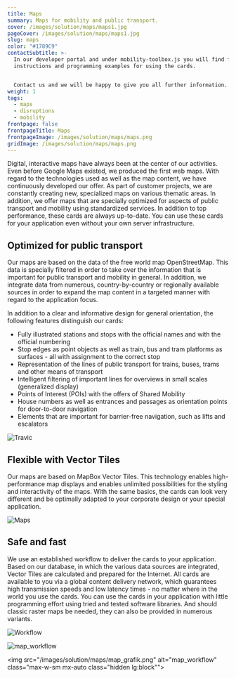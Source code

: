 ```yaml
---
title: Maps
summary: Maps for mobility and public transport.
cover: /images/solution/maps/maps1.jpg
pageCover: /images/solution/maps/maps1.jpg
slug: maps
color: "#1789C9"
contactSubtitle: >-
  In our developer portal and under mobility-toolbox.js you will find further
  instructions and programming examples for using the cards.


  Contact us and we will be happy to give you all further information.
weight: 1
tags:
  - maps
  - disruptions
  - mobility
frontpage: false
frontpageTitle: Maps
frontpageImage: /images/solution/maps/maps.png
gridImage: /images/solution/maps/maps.png
---
```

Digital, interactive maps have always been at the center of our activities. Even before Google Maps existed, we produced the first web maps. With regard to the technologies used as well as the map content, we have continuously developed our offer. As part of customer projects, we are constantly creating new, specialized maps on various thematic areas. In addition, we offer maps that are specially optimized for aspects of public transport and mobility using standardized services. In addition to top performance, these cards are always up-to-date. You can use these cards for your application even without your own server infrastructure.

## Optimized for public transport

Our maps are based on the data of the free world map OpenStreetMap. This data is specially filtered in order to take over the information that is important for public transport and mobility in general. In addition, we integrate data from numerous, country-by-country or regionally available sources in order to expand the map content in a targeted manner with regard to the application focus.

In addition to a clear and informative design for general orientation, the following features distinguish our cards:

* Fully illustrated stations and stops with the official names and with the official numbering
* Stop edges as point objects as well as train, bus and tram platforms as surfaces - all with assignment to the correct stop
* Representation of the lines of public transport for trains, buses, trams and other means of transport
* Intelligent filtering of important lines for overviews in small scales (generalized display)
* Points of Interest (POIs) with the offers of Shared Mobility
* House numbers as well as entrances and passages as orientation points for door-to-door navigation
* Elements that are important for barrier-free navigation, such as lifts and escalators

![Travic](/images/solution/maps/travic.png "Travic")

## Flexible with Vector Tiles

Our maps are based on MapBox Vector Tiles. This technology enables high-performance map displays and enables unlimited possibilities for the styling and interactivity of the maps. With the same basics, the cards can look very different and be optimally adapted to your corporate design or your special application.

![Maps](/images/solution/maps/map_raster.png "Maps")

## Safe and fast

We use an established workflow to deliver the cards to your application. Based on our database, in which the various data sources are integrated, Vector Tiles are calculated and prepared for the Internet. All cards are available to you via a global content delivery network, which guarantees high transmission speeds and low latency times - no matter where in the world you use the cards. You can use the cards in your application with little programming effort using tried and tested software libraries. And should classic raster maps be needed, they can also be provided in numerous variants.

![Workflow](/images/solution/maps/maps_grafik.png "Workflow")

<img src="/images/solution/maps/map.png" alt="map_workflow" class="max-w-sm mx-auto lg:hidden">

<img src="/images/solution/maps/map_grafik.png" alt="map_workflow" class="max-w-sm mx-auto class="hidden lg:block"">
